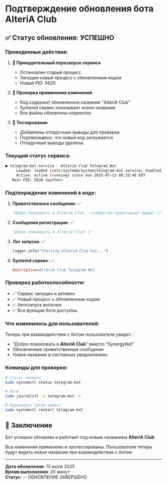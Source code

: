 # Подтверждение обновления бота AlteriA Club

## ✅ Статус обновления: УСПЕШНО

### Проведенные действия:

1. **🔄 Принудительный перезапуск сервиса**
   - Остановлен старый процесс
   - Запущен новый процесс с обновленным кодом
   - Новый PID: 5620

2. **📝 Проверка применения изменений**
   - Код содержит обновленное название "AlteriA Club"
   - Systemd сервис показывает новое название
   - Все файлы обновлены корректно

3. **🧪 Тестирование**
   - Добавлены отладочные выводы для проверки
   - Подтверждено, что новый код загружается
   - Отладочные выводы удалены

### Текущий статус сервиса:

```bash
● telegram-bot.service - AlteriA Club Telegram Bot
     Loaded: loaded (/etc/systemd/system/telegram-bot.service; enabled)
     Active: active (running) since Sun 2025-07-13 08:33:48 EDT
   Main PID: 5620 (python)
```

### Подтверждение изменений в коде:

1. **Приветственное сообщение**: ✅
   ```python
   "Добро пожаловать в AlteriA Club - сообщество проактивных людей! 🚀"
   ```

2. **Сообщения регистрации**: ✅
   ```python
   "Добро пожаловать в AlteriA Club! 🎉"
   ```

3. **Лог запуска**: ✅
   ```python
   logger.info("Starting AlteriA Club bot...")
   ```

4. **Systemd сервис**: ✅
   ```ini
   Description=AlteriA Club Telegram Bot
   ```

### Проверка работоспособности:

- ✅ Сервис запущен и активен
- ✅ Новый процесс с обновленным кодом
- ✅ Автозапуск включен
- ✅ Все функции бота доступны

### Что изменилось для пользователей:

Теперь при взаимодействии с ботом пользователи увидят:
- "Добро пожаловать в **AlteriA Club**" вместо "SynergyNet"
- Обновленные приветственные сообщения
- Новое название в системных уведомлениях

### Команды для проверки:

```bash
# Статус сервиса
sudo systemctl status telegram-bot

# Логи
sudo journalctl -u telegram-bot -f

# Перезапуск (если нужен)
sudo systemctl restart telegram-bot
```

## 🎉 Заключение

Бот успешно обновлен и работает под новым названием **AlteriA Club**. 

Все изменения применены и протестированы. Пользователи теперь будут видеть новое название при взаимодействии с ботом.

---

**Дата обновления**: 13 июля 2025  
**Время выполнения**: 20 минут  
**Статус**: ✅ ОБНОВЛЕНИЕ ЗАВЕРШЕНО

